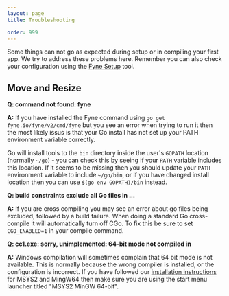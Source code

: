```yaml
---
layout: page
title: Troubleshooting

order: 999
---
```


Some things can not go as expected during setup or in compiling your first app. We try to address these problems here.
Remember you can also check your configuration using the
[Fyne Setup](https://geoffrey-artefacts.fynelabs.com/github/andydotxyz/fyne-io/setup/latest/) tool.

## Move and Resize

**Q: command not found: fyne**

**A:** If you have installed the Fyne command using `go get fyne.io/fyne/v2/cmd/fyne` but you
see an error when trying to run it then the most likely issus is that your Go install has not
set up your PATH environment variable correctly.

Go will install tools to the `bin` directory inside the user's `GOPATH` location
(normally `~/go`) - you can check this by seeing if your `PATH` variable includes this location.
If it seems to be missing then you should update your `PATH` environment variable to include
`~/go/bin`, or if you have changed install location then you can use `$(go env GOPATH)/bin` instead.

**Q: build constraints exclude all Go files in ...**

**A:** If you are cross compiling you may see an error about go files being excluded, followed
by a build failure. When doing a standard Go cross-compile it will automatically turn off CGo.
To fix this be sure to set `CGO_ENABLED=1` in your compile command.


**Q: cc1.exe: sorry, unimplemented: 64-bit mode not compiled in**

**A:** Windows compilation will sometimes complain that 64 bit mode is not available.
This is normally because the wrong compiler is installed, or the configuration is incorrect.
If you have followed our [installation instructions](/started/) for MSYS2 and MingW64 then make sure
you are using the start menu launcher titled "MSYS2 MinGW 64-bit".
